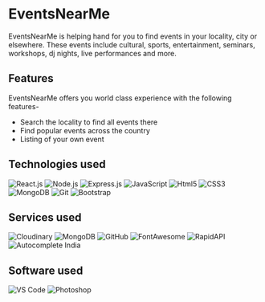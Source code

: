 # EventsNearMe
EventsNearMe is helping hand for you to find events in your locality, city or elsewhere. These events include cultural, sports, entertainment, seminars, workshops, dj nights, live performances and more.

## Features
EventsNearMe offers you world class experience with the following features-
- Search the locality to find all events there
- Find popular events across the country
- Listing of your own event

## Technologies used
![React.js](https://res.cloudinary.com/eventsnearme/image/upload/v1658581969/Technologies%20used/Honeyview_react-1-logo-png-transparent_uex3t1.jpg "React.js")
![Node.js](https://res.cloudinary.com/eventsnearme/image/upload/v1658582337/Technologies%20used/Honeyview_nodejs-development-services_koawek.jpg "Node.js")
![Express.js](https://res.cloudinary.com/eventsnearme/image/upload/v1658582542/Technologies%20used/Honeyview_express_g4otud.jpg "Express.js")
![JavaScript](https://res.cloudinary.com/eventsnearme/image/upload/v1658582628/Technologies%20used/Honeyview_Unofficial_JavaScript_logo_2.svg_kklecy.jpg "JavaScript")
![Html5](https://res.cloudinary.com/eventsnearme/image/upload/v1658582707/Technologies%20used/Honeyview_640px-HTML5_logo_and_wordmark.svg_symlsv.jpg "Html5")
![CSS3](https://res.cloudinary.com/eventsnearme/image/upload/v1658583101/Technologies%20used/Honeyview_919826_zhozlx.jpg "CSS3")
![MongoDB](https://res.cloudinary.com/eventsnearme/image/upload/v1658583204/Technologies%20used/Honeyview_erkxwhl1gd48xfhe2yld_uqd4i9.jpg "MongoDB")
![Git](https://res.cloudinary.com/eventsnearme/image/upload/v1658583543/Technologies%20used/Honeyview_Git-Icon-1788C_lyrxtv.jpg "Git")
![Bootstrap](https://res.cloudinary.com/eventsnearme/image/upload/v1658584534/Technologies%20used/Honeyview_bootstrap-logo_fpfmhn.jpg "Bootstrap")

## Services used
![Cloudinary](https://res.cloudinary.com/eventsnearme/image/upload/v1658583397/Technologies%20used/Honeyview_cloudinary_web_favicon_zcugzm.jpg "Clodinary")
![MongoDB](https://res.cloudinary.com/eventsnearme/image/upload/v1658583204/Technologies%20used/Honeyview_erkxwhl1gd48xfhe2yld_uqd4i9.jpg "MongoDB")
![GitHub](https://res.cloudinary.com/eventsnearme/image/upload/v1658583662/Technologies%20used/Honeyview_25231_irxbjl.jpg "GitHub")
![FontAwesome](https://res.cloudinary.com/eventsnearme/image/upload/v1658583783/Technologies%20used/Honeyview_1200px-Font_Awesome_logomark_blue.svg_xw8dou.jpg "FontAwesome")
![RapidAPI](https://res.cloudinary.com/eventsnearme/image/upload/v1658667778/Technologies%20used/Honeyview_reuntzuy6gy8ssnbktye_udlv8a.jpg "RapidAPI")
![Autocomplete India](https://res.cloudinary.com/eventsnearme/image/upload/v1658667777/Technologies%20used/Honeyview_images_sa8pcr.jpg "Autocomplete India API")

## Software used
![VS Code](https://res.cloudinary.com/eventsnearme/image/upload/v1658583899/Technologies%20used/Honeyview_opengraph-blog_qinga7.jpg "VS Code")
![Photoshop](https://res.cloudinary.com/eventsnearme/image/upload/v1658584213/Technologies%20used/Honeyview_Adobe-Photoshop-Logo_dfwh4c.jpg "Photoshop")
